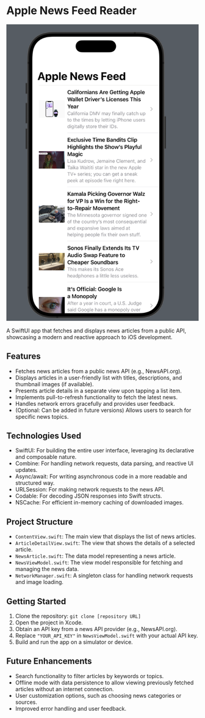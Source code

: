 # Apple News Feed Reader

![News Feed App Screenshot](https://github.com/sabrisonmez54/Apple-News-App/blob/main/news%20feed.png)

A SwiftUI app that fetches and displays news articles from a public API, showcasing a modern and reactive approach to iOS development.

## Features

* Fetches news articles from a public news API (e.g., NewsAPI.org).
* Displays articles in a user-friendly list with titles, descriptions, and thumbnail images (if available).
* Presents article details in a separate view upon tapping a list item.
* Implements pull-to-refresh functionality to fetch the latest news.
* Handles network errors gracefully and provides user feedback.
* (Optional: Can be added in future versions) Allows users to search for specific news topics.

## Technologies Used

* SwiftUI:  For building the entire user interface, leveraging its declarative and composable nature.
* Combine:  For handling network requests, data parsing, and reactive UI updates.
* Async/await: For writing asynchronous code in a more readable and structured way.
* URLSession:  For making network requests to the news API.
* Codable:  For decoding JSON responses into Swift structs.
* NSCache: For efficient in-memory caching of downloaded images.

## Project Structure

* `ContentView.swift`:  The main view that displays the list of news articles.
* `ArticleDetailView.swift`: The view that shows the details of a selected article.
* `NewsArticle.swift`: The data model representing a news article.
* `NewsViewModel.swift`: The view model responsible for fetching and managing the news data.
* `NetworkManager.swift`:  A singleton class for handling network requests and image loading.

## Getting Started

1. Clone the repository: `git clone [repository URL]`
2. Open the project in Xcode.
3. Obtain an API key from a news API provider (e.g., NewsAPI.org).
4. Replace `"YOUR_API_KEY"` in `NewsViewModel.swift` with your actual API key.
5. Build and run the app on a simulator or device.

## Future Enhancements

* Search functionality to filter articles by keywords or topics.
* Offline mode with data persistence to allow viewing previously fetched articles without an internet connection.
* User customization options, such as choosing news categories or sources.
* Improved error handling and user feedback.
